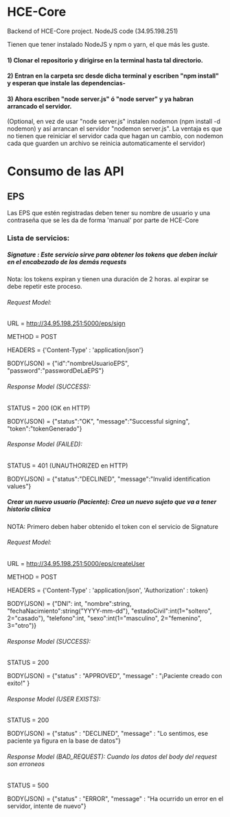# HCE-Core
Backend of HCE-Core project. NodeJS code (34.95.198.251)

Tienen que tener instalado NodeJS y npm o yarn, el que más les guste.

#### 1) Clonar el repositorio y dirigirse en la terminal hasta tal directorio.
#### 2) Entran en la carpeta src desde dicha terminal y escriben "npm install" y esperan que instale las dependencias-
#### 3) Ahora escriben "node server.js" ó "node server" y ya habran arrancado el servidor.

(Optional, en vez de usar "node server.js" instalen nodemon (npm install -d nodemon) y así arrancan el servidor "nodemon server.js".
La ventaja es que no tienen que reiniciar el servidor cada que hagan un cambio, con nodemon cada que guarden un archivo se reinicia automaticamente el servidor)

# Consumo de las API
## EPS
Las EPS que estén registradas deben tener su nombre de usuario y una contraseña
que se les da de forma 'manual' por parte de HCE-Core
### Lista de servicios:
##### Signature : Este servicio sirve para obtener los tokens que deben incluir en el encabezado de los demás requests
Nota: los tokens expiran y tienen una duración de 2 horas. al expirar se debe repetir este proceso.
###### Request Model:
URL = http://34.95.198.251:5000/eps/sign

METHOD = POST

HEADERS = {'Content-Type' : 'application/json'}

BODY(JSON) = {"id":"nombreUsuarioEPS", "password":"passwordDeLaEPS"}
###### Response Model (SUCCESS):
STATUS = 200 (OK en HTTP)

BODY(JSON) = {"status":"OK", "message":"Successful signing", "token":"tokenGenerado"}
###### Response Model (FAILED):
STATUS = 401 (UNAUTHORIZED en HTTP)

BODY(JSON) = {"status":"DECLINED", "message":"Invalid identification values"}
##### Crear un nuevo usuario (Paciente): Crea un nuevo sujeto que va a tener historia clinica
NOTA: Primero deben haber obtenido el token con el servicio de Signature
###### Request Model:
URL = http://34.95.198.251:5000/eps/createUser

METHOD = POST

HEADERS = {'Content-Type' : 'application/json', 'Authorization' : token}

BODY(JSON) = {"DNI": int, "nombre":string, "fechaNacimiento":string("YYYY-mm-dd"), "estadoCivil":int(1="soltero", 2="casado"), "telefono":int, "sexo":int(1="masculino", 2="femenino", 3="otro")}
###### Response Model (SUCCESS):
STATUS = 200

BODY(JSON) = {"status" : "APPROVED", "message" : "¡Paciente creado con exito!" }
###### Response Model (USER EXISTS):
STATUS = 200

BODY(JSON) = {"status" : "DECLINED", "message" : "Lo sentimos, ese paciente ya figura en la base de datos"}
###### Response Model (BAD_REQUEST): Cuando los datos del body del request son erroneos
STATUS = 500

BODY(JSON) = {"status" : "ERROR", "message" : "Ha ocurrido un error en el servidor, intente de nuevo"}
